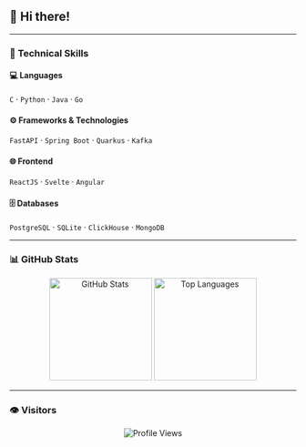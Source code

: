 ## 👋 Hi there!

---

### 🧠 Technical Skills

#### 💻 Languages  
`C` · `Python` · `Java` · `Go`

#### ⚙️ Frameworks & Technologies  
`FastAPI` · `Spring Boot` · `Quarkus` · `Kafka`

#### 🌐 Frontend  
`ReactJS` · `Svelte` · `Angular`

#### 🗄️ Databases  
`PostgreSQL` · `SQLite` · `ClickHouse` · `MongoDB`

---

### 📊 GitHub Stats

<div align="center">

<img src="https://github-readme-stats.vercel.app/api?username=D0ko&show_icons=true&theme=radical&cache_buster=1" alt="GitHub Stats" height="180px"/>
<img src="https://github-readme-stats.vercel.app/api/top-langs/?username=D0ko&layout=compact&theme=radical&cache_buster=1" alt="Top Languages" height="180px"/>

</div>

---

### 👁️ Visitors

<p align="center">
  <img src="https://komarev.com/ghpvc/?username=D0ko&color=blue" alt="Profile Views" />
</p>
